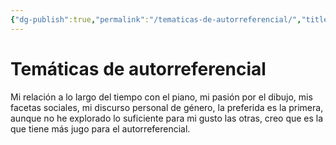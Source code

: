 ```yaml
---
{"dg-publish":true,"permalink":"/tematicas-de-autorreferencial/","title":"Temáticas de autorreferencial","tags":["Idea,"],"noteIcon":"","created":"2023-05-09T16:09:32.000-05:00","updated":"2023-04-24T16:41:55.000-05:00"}
---
```



# Temáticas de autorreferencial

Mi relación a lo largo del tiempo con el piano, mi pasión por el dibujo, mis facetas sociales, mi discurso personal de género, la preferida es la primera, aunque no he explorado lo suficiente para mi gusto las otras, creo que es la que tiene más jugo para el autorreferencial.
